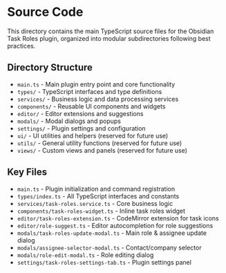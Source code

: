 # Source Code

This directory contains the main TypeScript source files for the Obsidian Task Roles plugin, organized into modular
subdirectories following best practices.

## Directory Structure

- `main.ts` - Main plugin entry point and core functionality
- `types/` - TypeScript interfaces and type definitions
- `services/` - Business logic and data processing services
- `components/` - Reusable UI components and widgets
- `editor/` - Editor extensions and suggestions
- `modals/` - Modal dialogs and popups
- `settings/` - Plugin settings and configuration
- `ui/` - UI utilities and helpers (reserved for future use)
- `utils/` - General utility functions (reserved for future use)
- `views/` - Custom views and panels (reserved for future use)

## Key Files

- `main.ts` - Plugin initialization and command registration
- `types/index.ts` - All TypeScript interfaces and constants
- `services/task-roles.service.ts` - Core business logic
- `components/task-roles-widget.ts` - Inline task roles widget
- `editor/task-roles-extension.ts` - CodeMirror extension for task icons
- `editor/role-suggest.ts` - Editor autocompletion for role suggestions
- `modals/task-roles-update-modal.ts` - Main role & assignee update dialog
- `modals/assignee-selector-modal.ts` - Contact/company selector
- `modals/role-edit-modal.ts` - Role editing dialog
- `settings/task-roles-settings-tab.ts` - Plugin settings panel
